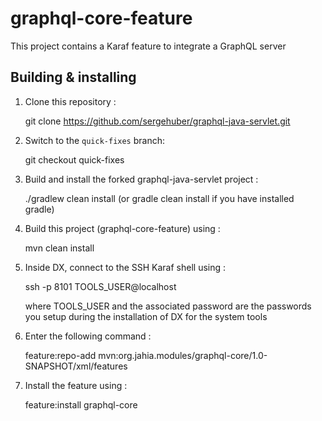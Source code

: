 # graphql-core-feature
This project contains a Karaf feature to integrate a GraphQL server

## Building & installing

1. Clone this repository : 

    git clone https://github.com/sergehuber/graphql-java-servlet.git

2. Switch to the `quick-fixes` branch:

    git checkout quick-fixes
 
2. Build and install the forked graphql-java-servlet project : 

    ./gradlew clean install (or gradle clean install if you have installed gradle)
    
3. Build this project (graphql-core-feature) using :

    mvn clean install
    
4. Inside DX, connect to the SSH Karaf shell using :

    ssh -p 8101 TOOLS_USER@localhost
    
   where TOOLS_USER and the associated password are the passwords you setup during the installation of DX for the system
   tools
   
5. Enter the following command : 

    feature:repo-add mvn:org.jahia.modules/graphql-core/1.0-SNAPSHOT/xml/features
    
6. Install the feature using : 

    feature:install graphql-core
